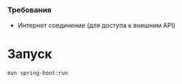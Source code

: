 
### Требования
- Интернет соединение (для доступа к внешним API)

# Запуск
```bash
mvn spring-boot:run
```